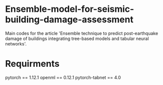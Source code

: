 # Ensemble-model-for-seismic-building-damage-assessment

Main codes for the article 'Ensemble technique to predict post-earthquake damage of buildings integrating tree-based models and tabular neural networks'. 

# Requirments
pytorch == 1.12.1
openml == 0.12.1
pytorch-tabnet == 4.0
